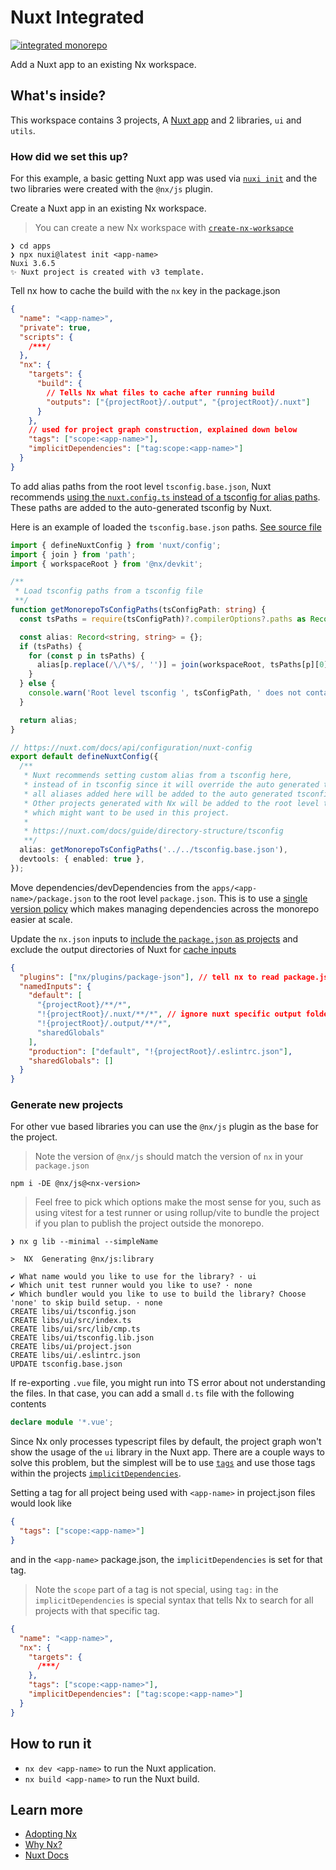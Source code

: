 # Nuxt Integrated

[![integrated monorepo](https://img.shields.io/static/v1?label=Nx%20setup&message=integrated%20monorepo&color=blue)](https://nx.dev/concepts/integrated-vs-package-based#integrated-repos)

Add a Nuxt app to an existing Nx workspace.

## What's inside?

This workspace contains 3 projects, A [Nuxt app](https://nuxt.com/) and 2 libraries, `ui` and `utils`.

### How did we set this up?

For this example, a basic getting Nuxt app was used via [`nuxi init`](https://nuxt.com/docs/getting-started/installation) and the two libraries were created with the `@nx/js` plugin.

Create a Nuxt app in an existing Nx workspace.

> You can create a new Nx workspace with [`create-nx-worksapce`](https://nx.dev/getting-started/intro)

```shell
❯ cd apps
❯ npx nuxi@latest init <app-name>
Nuxi 3.6.5
✨ Nuxt project is created with v3 template.
```

Tell nx how to cache the build with the `nx` key in the package.json

```json
{
  "name": "<app-name>",
  "private": true,
  "scripts": {
    /***/
  },
  "nx": {
    "targets": {
      "build": {
        // Tells Nx what files to cache after running build
        "outputs": ["{projectRoot}/.output", "{projectRoot}/.nuxt"]
      }
    },
    // used for project graph construction, explained down below
    "tags": ["scope:<app-name>"],
    "implicitDependencies": ["tag:scope:<app-name>"]
  }
}
```

To add alias paths from the root level `tsconfig.base.json`, Nuxt recommends [using the `nuxt.config.ts` instead of a tsconfig for alias paths](https://nuxt.com/docs/guide/directory-structure/tsconfig).
These paths are added to the auto-generated tsconfig by Nuxt.

Here is an example of loaded the `tsconfig.base.json` paths. [See source file](./apps/demo/nuxt.config.ts)

```ts
import { defineNuxtConfig } from 'nuxt/config';
import { join } from 'path';
import { workspaceRoot } from '@nx/devkit';

/**
 * Load tsconfig paths from a tsconfig file
 **/
function getMonorepoTsConfigPaths(tsConfigPath: string) {
  const tsPaths = require(tsConfigPath)?.compilerOptions?.paths as Record<string, string[]>;

  const alias: Record<string, string> = {};
  if (tsPaths) {
    for (const p in tsPaths) {
      alias[p.replace(/\/\*$/, '')] = join(workspaceRoot, tsPaths[p][0].replace(/\/\*$/, ''));
    }
  } else {
    console.warn('Root level tsconfig ', tsConfigPath, ' does not contain any paths');
  }

  return alias;
}

// https://nuxt.com/docs/api/configuration/nuxt-config
export default defineNuxtConfig({
  /**
   * Nuxt recommends setting custom alias from a tsconfig here,
   * instead of in tsconfig since it will override the auto generated tsconfig.
   * all aliases added here will be added to the auto generated tsconfig.
   * Other projects generated with Nx will be added to the root level tsconfig.base.json
   * which might want to be used in this project.
   *
   * https://nuxt.com/docs/guide/directory-structure/tsconfig
   **/
  alias: getMonorepoTsConfigPaths('../../tsconfig.base.json'),
  devtools: { enabled: true },
});
```

Move dependencies/devDependencies from the `apps/<app-name>/package.json` to the root level `package.json`. This is to use a [single version policy](https://nx.dev/concepts/more-concepts/dependency-management#single-version-policy) which makes managing dependencies across the monorepo easier at scale.

Update the `nx.json` inputs to [include the `package.json` as projects](https://nx.dev/recipes/tips-n-tricks/include-all-packagejson#include-all-package.json-files-as-projects) and exclude the output directories of Nuxt for [cache inputs](https://nx.dev/reference/project-configuration#inputs-&-namedinputs)

```json
{
  "plugins": ["nx/plugins/package-json"], // tell nx to read package.json files
  "namedInputs": {
    "default": [
      "{projectRoot}/**/*",
      "!{projectRoot}/.nuxt/**/*", // ignore nuxt specific output folders
      "!{projectRoot}/.output/**/*",
      "sharedGlobals"
    ],
    "production": ["default", "!{projectRoot}/.eslintrc.json"],
    "sharedGlobals": []
  }
}
```

### Generate new projects

For other vue based libraries you can use the `@nx/js` plugin as the base for the project.

> Note the version of `@nx/js` should match the version of `nx` in your `package.json`

```shell
npm i -DE @nx/js@<nx-version>
```

> Feel free to pick which options make the most sense for you, such as using vitest for a test runner or using rollup/vite to bundle the project if you plan to publish the project outside the monorepo.

```shell
❯ nx g lib --minimal --simpleName

>  NX  Generating @nx/js:library

✔ What name would you like to use for the library? · ui
✔ Which unit test runner would you like to use? · none
✔ Which bundler would you like to use to build the library? Choose 'none' to skip build setup. · none
CREATE libs/ui/tsconfig.json
CREATE libs/ui/src/index.ts
CREATE libs/ui/src/lib/cmp.ts
CREATE libs/ui/tsconfig.lib.json
CREATE libs/ui/project.json
CREATE libs/ui/.eslintrc.json
UPDATE tsconfig.base.json
```

If re-exporting `.vue` file, you might run into TS error about not understanding the files. In that case, you can add a small `d.ts` file with the following contents

```ts
declare module '*.vue';
```

Since Nx only processes typescript files by default, the project graph won't show the usage of the `ui` library in the Nuxt app.
There are a couple ways to solve this problem, but the simplest will be to use [`tags`](https://nx.dev/reference/project-configuration#tags) and use those tags within the projects [`implicitDependencies`](https://nx.dev/reference/project-configuration#implicitdependencies).

Setting a tag for all project being used with `<app-name>` in project.json files would look like

```json
{
  "tags": ["scope:<app-name>"]
}
```

and in the `<app-name>` package.json, the `implicitDependencies` is set for that tag.

> Note the `scope` part of a tag is not special, using `tag:` in the `implicitDependencies` is special syntax that tells Nx to search for all projects with that specific tag.

```json
{
  "name": "<app-name>",
  "nx": {
    "targets": {
      /***/
    },
    "tags": ["scope:<app-name>"],
    "implicitDependencies": ["tag:scope:<app-name>"]
  }
}
```

## How to run it

- `nx dev <app-name>` to run the Nuxt application.
- `nx build <app-name>` to run the Nuxt build.

## Learn more

- [Adopting Nx](https://nx.dev/recipes/adopting-nx)
- [Why Nx?](https://nx.dev/getting-started/why-nx)
- [Nuxt Docs](https://nuxt.com/docs/getting-started/introduction)
